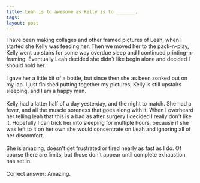 ```yaml
---
title: Leah is to awesome as Kelly is to _______.
tags: 
layout: post
---
```

I have been making collages and other framed pictures of Leah, when I started she Kelly was feeding her.  Then we moved her to the pack-n-play, Kelly went up stairs for some way overdue sleep and I continued printing-n-framing.  Eventually Leah decided she didn't like begin alone and decided I should hold her.  <br /><br />I gave her a little bit of a bottle, but since then she as been zonked out on my lap.  I just finished putting together my pictures, Kelly is still upstairs sleeping, and I am a happy man.<br /><br />Kelly had a latter half of a day yesterday, and the night to match.  She had a fever, and all the muscle soreness that goes along with it.  When I overheard her telling leah that this is a bad as after surgery I decided I really don't like it.  Hopefully I can trick her into sleeping for multiple hours, because if she was left to it on her own she would concentrate on Leah and ignoring all of her discomfort.  <br /><br />She is amazing, doesn't get frustrated or tired nearly as fast as I do.  Of course there are limits, but those don't appear until complete exhaustion has set in.  <br /><br />Correct answer: Amazing.
